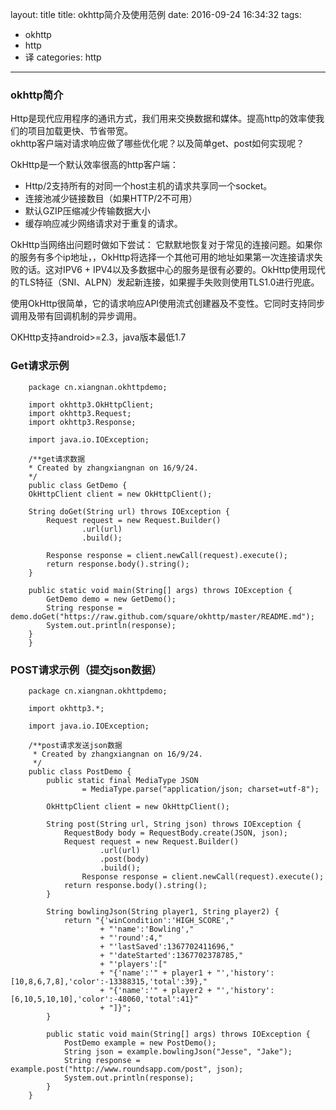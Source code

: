 layout: title
title: okhttp简介及使用范例
date: 2016-09-24 16:34:32
tags:
- okhttp
- http
- 译
categories: http
---

### okhttp简介
Http是现代应用程序的通讯方式，我们用来交换数据和媒体。提高http的效率使我们的项目加载更快、节省带宽。  
okhttp客户端对请求响应做了哪些优化呢？以及简单get、post如何实现呢？

<!-- more -->
OkHttp是一个默认效率很高的http客户端：  
  - Http/2支持所有的对同一个host主机的请求共享同一个socket。
  - 连接池减少链接数目（如果HTTP/2不可用）
  - 默认GZIP压缩减少传输数据大小
  - 缓存响应减少网络请求对于重复的请求。

OkHttp当网络出问题时做如下尝试：
  它默默地恢复对于常见的连接问题。如果你的服务有多个ip地址，，OkHttp将选择一个其他可用的地址如果第一次连接请求失败的话。这对IPV6 + IPV4以及多数据中心的服务是很有必要的。OkHttp使用现代的TLS特征（SNI、ALPN）发起新连接，如果握手失败则使用TLS1.0进行兜底。

使用OkHttp很简单，它的请求响应API使用流式创建器及不变性。它同时支持同步调用及带有回调机制的异步调用。

OKHttp支持android>=2.3，java版本最低1.7

### Get请求示例
```   
    package cn.xiangnan.okhttpdemo;

    import okhttp3.OkHttpClient;
    import okhttp3.Request;
    import okhttp3.Response;

    import java.io.IOException;

    /**get请求数据
    * Created by zhangxiangnan on 16/9/24.
    */
    public class GetDemo {
    OkHttpClient client = new OkHttpClient();

    String doGet(String url) throws IOException {
        Request request = new Request.Builder()
                .url(url)
                .build();

        Response response = client.newCall(request).execute();
        return response.body().string();
    }

    public static void main(String[] args) throws IOException {
        GetDemo demo = new GetDemo();
        String response = demo.doGet("https://raw.github.com/square/okhttp/master/README.md");
        System.out.println(response);
    }
    }
```
### POST请求示例（提交json数据）
```    
    package cn.xiangnan.okhttpdemo;

    import okhttp3.*;

    import java.io.IOException;

    /**post请求发送json数据
     * Created by zhangxiangnan on 16/9/24.
     */
    public class PostDemo {
        public static final MediaType JSON
                = MediaType.parse("application/json; charset=utf-8");

        OkHttpClient client = new OkHttpClient();

        String post(String url, String json) throws IOException {
            RequestBody body = RequestBody.create(JSON, json);
            Request request = new Request.Builder()
                    .url(url)
                    .post(body)
                    .build();
                Response response = client.newCall(request).execute();
            return response.body().string();
        }

        String bowlingJson(String player1, String player2) {
            return "{'winCondition':'HIGH_SCORE',"
                    + "'name':'Bowling',"
                    + "'round':4,"
                    + "'lastSaved':1367702411696,"
                    + "'dateStarted':1367702378785,"
                    + "'players':["
                    + "{'name':'" + player1 + "','history':[10,8,6,7,8],'color':-13388315,'total':39},"
                    + "{'name':'" + player2 + "','history':[6,10,5,10,10],'color':-48060,'total':41}"
                    + "]}";
        }

        public static void main(String[] args) throws IOException {
            PostDemo example = new PostDemo();
            String json = example.bowlingJson("Jesse", "Jake");
            String response = example.post("http://www.roundsapp.com/post", json);
            System.out.println(response);
        }
    }
```